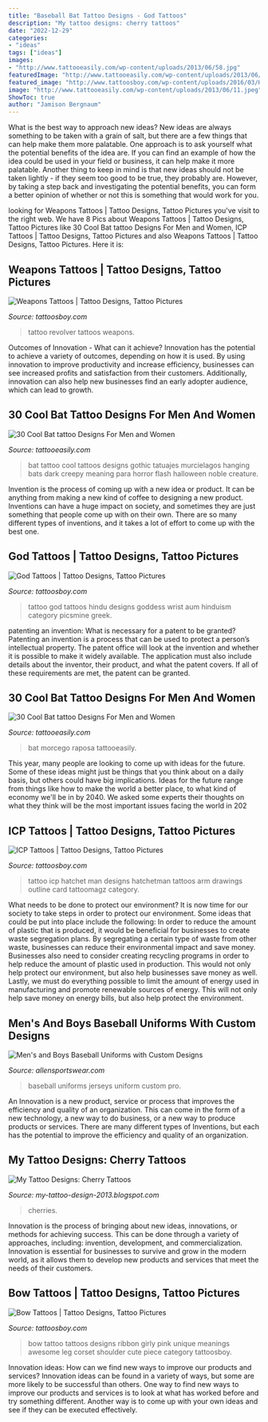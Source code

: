 ```yaml
---
title: "Baseball Bat Tattoo Designs - God Tattoos"
description: "My tattoo designs: cherry tattoos"
date: "2022-12-29"
categories:
- "ideas"
tags: ["ideas"]
images:
- "http://www.tattooeasily.com/wp-content/uploads/2013/06/58.jpg"
featuredImage: "http://www.tattooeasily.com/wp-content/uploads/2013/06/58.jpg"
featured_image: "http://www.tattoosboy.com/wp-content/uploads/2016/03/Hindu-God-Tattoo-TB126.jpg"
image: "http://www.tattooeasily.com/wp-content/uploads/2013/06/11.jpeg"
ShowToc: true
author: "Jamison Bergnaum"
---
```



What is the best way to approach new ideas?
New ideas are always something to be taken with a grain of salt, but there are a few things that can help make them more palatable. One approach is to ask yourself what the potential benefits of the idea are. If you can find an example of how the idea could be used in your field or business, it can help make it more palatable. Another thing to keep in mind is that new ideas should not be taken lightly - if they seem too good to be true, they probably are. However, by taking a step back and investigating the potential benefits, you can form a better opinion of whether or not this is something that would work for you.

	

		
looking for Weapons Tattoos | Tattoo Designs, Tattoo Pictures you've visit to the right web. We have 8 Pics about Weapons Tattoos | Tattoo Designs, Tattoo Pictures like 30 Cool Bat tattoo Designs For Men and Women, ICP Tattoos | Tattoo Designs, Tattoo Pictures and also Weapons Tattoos | Tattoo Designs, Tattoo Pictures. Here it is:
		
    
## Weapons Tattoos | Tattoo Designs, Tattoo Pictures

<img loading=lazy src="http://www.tattoosboy.com/wp-content/uploads/2013/12/Revolver-Tattoo.jpg" onerror="this.onerror=null;this.src='https://tse4.mm.bing.net/th?id=OIP.jJLGt8bawEP0hhzA-XDVgAHaE8&amp;pid=15.1';" alt="Weapons Tattoos | Tattoo Designs, Tattoo Pictures">

_Source: tattoosboy.com_

>tattoo revolver tattoos weapons. 

	

Outcomes of Innovation - What can it achieve?
Innovation has the potential to achieve a variety of outcomes, depending on how it is used. By using innovation to improve productivity and increase efficiency, businesses can see increased profits and satisfaction from their customers. Additionally, innovation can also help new businesses find an early adopter audience, which can lead to growth.

    
## 30 Cool Bat Tattoo Designs For Men And Women

<img loading=lazy src="http://www.tattooeasily.com/wp-content/uploads/2013/06/58.jpg" onerror="this.onerror=null;this.src='https://tse3.mm.bing.net/th?id=OIP.32m5l4c-S1FHG94PB6e4wAHaL2&amp;pid=15.1';" alt="30 Cool Bat tattoo Designs For Men and Women">

_Source: tattooeasily.com_

>bat tattoo cool tattoos designs gothic tatuajes murcielagos hanging bats dark creepy meaning para horror flash halloween noble creature. 

	

Invention is the process of coming up with a new idea or product. It can be anything from making a new kind of coffee to designing a new product. Inventions can have a huge impact on society, and sometimes they are just something that people come up with on their own. There are so many different types of inventions, and it takes a lot of effort to come up with the best one.

    
## God Tattoos | Tattoo Designs, Tattoo Pictures

<img loading=lazy src="http://www.tattoosboy.com/wp-content/uploads/2016/03/Hindu-God-Tattoo-TB126.jpg" onerror="this.onerror=null;this.src='https://tse4.mm.bing.net/th?id=OIP.DgScEM4AYPflHs16cWflJwHaJ4&amp;pid=15.1';" alt="God Tattoos | Tattoo Designs, Tattoo Pictures">

_Source: tattoosboy.com_

>tattoo god tattoos hindu designs goddess wrist aum hinduism category picsmine greek. 

	

patenting an invention: What is necessary for a patent to be granted?
Patenting an invention is a process that can be used to protect a person’s intellectual property. The patent office will look at the invention and whether it is possible to make it widely available. The application must also include details about the inventor, their product, and what the patent covers. If all of these requirements are met, the patent can be granted.

    
## 30 Cool Bat Tattoo Designs For Men And Women

<img loading=lazy src="http://www.tattooeasily.com/wp-content/uploads/2013/06/11.jpeg" onerror="this.onerror=null;this.src='https://tse1.mm.bing.net/th?id=OIP.TDcZBMWQutMVNUJHLH29TwHaIl&amp;pid=15.1';" alt="30 Cool Bat tattoo Designs For Men and Women">

_Source: tattooeasily.com_

>bat morcego raposa tattooeasily. 

	

This year, many people are looking to come up with ideas for the future. Some of these ideas might just be things that you think about on a daily basis, but others could have big implications. Ideas for the future range from things like how to make the world a better place, to what kind of economy we'll be in by 2040. We asked some experts their thoughts on what they think will be the most important issues facing the world in 202
    
## ICP Tattoos | Tattoo Designs, Tattoo Pictures

<img loading=lazy src="http://www.tattoosboy.com/wp-content/uploads/2016/03/Black-ICP-Tattoo-4-TB1206.jpg" onerror="this.onerror=null;this.src='https://tse1.mm.bing.net/th?id=OIP.bLK0kqc1SX4oJY4ADhysvAHaJ9&amp;pid=15.1';" alt="ICP Tattoos | Tattoo Designs, Tattoo Pictures">

_Source: tattoosboy.com_

>tattoo icp hatchet man designs hatchetman tattoos arm drawings outline card tattoomagz category. 

	

What needs to be done to protect our environment?
It is now time for our society to take steps in order to protect our environment. Some ideas that could be put into place include the following:
In order to reduce the amount of plastic that is produced, it would be beneficial for businesses to create waste segregation plans. By segregating a certain type of waste from other waste, businesses can reduce their environmental impact and save money. Businesses also need to consider creating recycling programs in order to help reduce the amount of plastic used in production. This would not only help protect our environment, but also help businesses save money as well. Lastly, we must do everything possible to limit the amount of energy used in manufacturing and promote renewable sources of energy. This will not only help save money on energy bills, but also help protect the environment.

    
## Men&#039;s And Boys Baseball Uniforms With Custom Designs

<img loading=lazy src="http://www.allensportswear.com/wp-content/uploads/2017/06/Custom-Adult-Team-Baseball-Uniform-M.png" onerror="this.onerror=null;this.src='https://tse1.mm.bing.net/th?id=OIP.KHVTyXAWtGbb5nc2S82HcAHaEo&amp;pid=15.1';" alt="Men&#039;s and Boys Baseball Uniforms with Custom Designs">

_Source: allensportswear.com_

>baseball uniforms jerseys uniform custom pro. 

	

An Innovation is a new product, service or process that improves the efficiency and quality of an organization. This can come in the form of a new technology, a new way to do business, or a new way to produce products or services. There are many different types of Inventions, but each has the potential to improve the efficiency and quality of an organization.

    
## My Tattoo Designs: Cherry Tattoos

<img loading=lazy src="https://2.bp.blogspot.com/-Qgub1gv6ka4/UQaVOW605GI/AAAAAAAAVqA/r8UFJOo751w/s1600/Cherry_Tattoo_by_sparvflickan.jpg" onerror="this.onerror=null;this.src='https://tse4.mm.bing.net/th?id=OIP.Vx7M74VoWYeL0HK5z3pUGwHaJ4&amp;pid=15.1';" alt="My Tattoo Designs: Cherry Tattoos">

_Source: my-tattoo-design-2013.blogspot.com_

>cherries. 

	

Innovation is the process of bringing about new ideas, innovations, or methods for achieving success. This can be done through a variety of approaches, including: invention, development, and commercialization. Innovation is essential for businesses to survive and grow in the modern world, as it allows them to develop new products and services that meet the needs of their customers.

    
## Bow Tattoos | Tattoo Designs, Tattoo Pictures

<img loading=lazy src="http://www.tattoosboy.com/wp-content/uploads/2016/03/Awesome-Bow-Tattoo-TB0106.jpg" onerror="this.onerror=null;this.src='https://tse4.mm.bing.net/th?id=OIP.JLQpkMrWE4k5G583rBfS3AHaMX&amp;pid=15.1';" alt="Bow Tattoos | Tattoo Designs, Tattoo Pictures">

_Source: tattoosboy.com_

>bow tattoo tattoos designs ribbon girly pink unique meanings awesome leg corset shoulder cute piece category tattoosboy. 

	

Innovation ideas: How can we find new ways to improve our products and services?
Innovation ideas can be found in a variety of ways, but some are more likely to be successful than others. One way to find new ways to improve our products and services is to look at what has worked before and try something different. Another way is to come up with your own ideas and see if they can be executed effectively.

